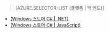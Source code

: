 ﻿> [AZURE.SELECTOR-LIST (플랫폼 | 백 엔드)]
- [(Windows 스토어 C# | .NET)](/ko-kr/documentation/articles/mobile-services-dotnet-backend-windows-store-dotnet-aad-graph-info/)
- [(Windows 스토어 C# | JavaScript)](/ko-kr/documentation/articles/mobile-services-javascript-backend-windows-store-dotnet-aad-graph-info/)
<!--HONumber=42-->
